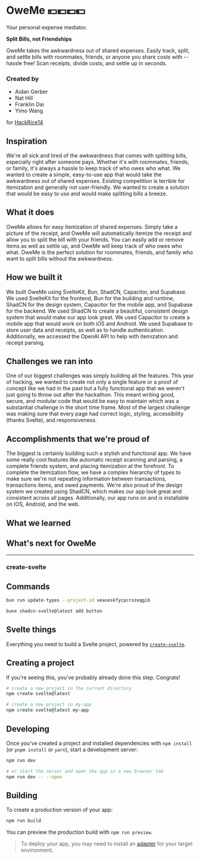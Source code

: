 # OweMe 💴💶💷💵
Your personal expense mediator.

**Split Bills, not Friendships**

OweMe takes the awkwardness out of shared expenses. Easily track, split, and settle bills with roommates, friends, or anyone you share costs with -- hassle free! Scan receipts, divide costs, and settle up in seconds.

### Created by 
- Aidan Gerber
- Nat Hill 
- Franklin Dai
- Yimo Wang

for [HackRice14](https://hackrice14.devpost.com/)

## Inspiration

We're all sick and tired of the awkwardness that comes with splitting bills, especially right after someone pays. Whether it's with roommates, friends, or family, it's always a hassle to keep track of who owes who what. We wanted to create a simple, easy-to-use app that would take the awkwardness out of shared expenses. Existing competition is terrible for itemization and generally not user-friendly. We wanted to create a solution that would be easy to use and would make splitting bills a breeze.

## What it does
OweMe allows for easy itemization of shared expenses. Simply take a picture of the receipt, and OweMe will automatically itemize the receipt and allow you to split the bill with your friends. You can easily add or remove items as well as settle up, and OweMe will keep track of who owes who what. OweMe is the perfect solution for roommates, friends, and family who want to split bills without the awkwardness.

## How we built it
We built OweMe using SvelteKit, Bun, ShadCN, Capacitor, and Supabase. We used SvelteKit for the frontend, Bun for the building and runtime, ShadCN for the design system, Capacitor for the mobile app, and Supabase for the backend. We used ShadCN to create a beautiful, consistent design system that would make our app look great. We used Capacitor to create a mobile app that would work on both iOS and Android. We used Supabase to store user data and receipts, as well as to handle authentication. Additionally, we accessed the OpenAI API to help with itemization and receipt parsing.

## Challenges we ran into
One of our biggest challenges was simply building all the features. This year of hacking, we wanted to create not only a single feature or a proof of concept like we had in the past but a fully functional app that we weren't just going to throw out after the hackathon. This meant writing good, secure, and modular code that would be easy to maintain which was a substantial challenge in the short time frame. Most of the largest challenge was making sure that every page had correct logic, styling, accessibility (thanks Svelte), and responsiveness.

## Accomplishments that we're proud of
The biggest is certainly building such a stylish and functional app. We have some really cool features like automatic receipt scanning and parsing, a complete friends system, and placing itemization at the forefront. To complete the itemization flow, we have a complex hierarchy of types to make sure we're not repeating information between transactions, transactions items, and owed payments. 
We're also proud of the design system we created using ShadCN, which makes our app look great and consistent across all pages. 
Additionally, our app runs on and is installable on IOS, Android, and the web.

## What we learned


## What's next for OweMe


---

### create-svelte

## Commands
```bash
bun run update-types --project-id veaseskfycpcrozeqgib
```
```bash
bunx shadcn-svelte@latest add button
```


## Svelte things
Everything you need to build a Svelte project, powered by [`create-svelte`](https://github.com/sveltejs/kit/tree/main/packages/create-svelte).

## Creating a project

If you're seeing this, you've probably already done this step. Congrats!

```bash
# create a new project in the current directory
npm create svelte@latest

# create a new project in my-app
npm create svelte@latest my-app
```

## Developing

Once you've created a project and installed dependencies with `npm install` (or `pnpm install` or `yarn`), start a development server:

```bash
npm run dev

# or start the server and open the app in a new browser tab
npm run dev -- --open
```

## Building

To create a production version of your app:

```bash
npm run build
```

You can preview the production build with `npm run preview`.

> To deploy your app, you may need to install an [adapter](https://kit.svelte.dev/docs/adapters) for your target environment.
